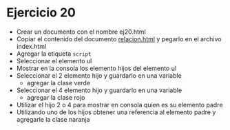 # Ejercicio 20

* Crear un documento con el nombre ej20.html
* Copiar el contenido del documento [relacion.html](ejemplos/relacion.html) y pegarlo en el archivo index.html
* Agregar la etiqueta `script`
* Seleccionar el elemento ul
* Mostrar en la consola los elemento hijos del elemento ul
* Seleccionar el 2 elemento hijo y guardarlo en una variable
  * agregar la clase verde
* Seleccionar el 4 elemento hijo y guardarlo en una variable
  * agregar la clase rojo
* Utilizar el hijo 2 o 4 para mostrar en consola quien es su elemento padre
* Utilizando uno de los hijos obtener una referencia al elemento padre y agregarle la clase naranja